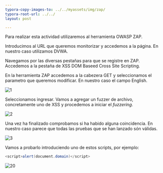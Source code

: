```yaml
---
typora-copy-images-to: ../../myassets/img/zap/
typora-root-url: ../../
layout: post

---
```


Para realizar esta actividad utilizaremos al herramienta OWASP ZAP. 

Introducimos al URL que queremos monitorizar y accedemos a la página. En nuestro caso utilizamos DVWA.

Navegamos por las diversas pestañas para que se registre en ZAP. Accedemos a la pestaña de XSS DOM Baseed Cross Site Scripting.

En la herramienta ZAP accedemos a la cabezera GET y seleccionamos el parametro que queremos modificar. En nuestro caso el campo English.

![1](/PePs/myassets/img/zap/1.png)



Seleccionamos ingresar. Vamos a agregar un fuzzer de archivo, concretamente uno de XSS y procedemos a iniciar el *fuzzering*.

![2](/PePs/myassets/img/zap/2.png)



Una vez ha finalizado comprobamos si ha habido alguna coincidencia. En nuestro caso parece que todas las pruebas que se han lanzado són válidas.

![3](/PePs/myassets/img/zap/3.png)



Vamos a probarlo introduciendo uno de estos scripts, por ejemplo:

```java
<script>alert(document.domain)</script>
```

![20](/PePs/myassets/img/zap/20.png)